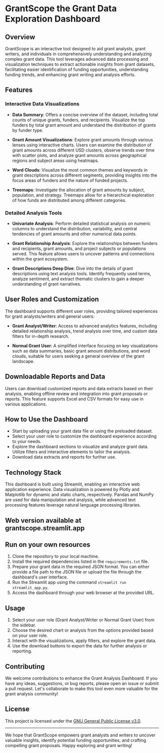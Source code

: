 # GrantScope the Grant Data Exploration Dashboard

## Overview

GrantScope is an interactive tool designed to aid grant analysts, grant writers, and individuals in comprehensively understanding and analyzing complex grant data. This tool leverages advanced data processing and visualization techniques to extract actionable insights from grant datasets, facilitating easier identification of funding opportunities, understanding funding trends, and enhancing grant writing and analysis efforts.

## Features

### Interactive Data Visualizations

- **Data Summary**: Offers a concise overview of the dataset, including total counts of unique grants, funders, and recipients. Visualize the top funders by total grant amount and understand the distribution of grants by funder type.

- **Grant Amount Visualizations**: Explore grant amounts through various lenses using interactive charts. Users can examine the distribution of grant amounts across different USD clusters, observe trends over time with scatter plots, and analyze grant amounts across geographical regions and subject areas using heatmaps.

- **Word Clouds**: Visualize the most common themes and keywords in grant descriptions across different segments, providing insights into the focus areas of funders and the nature of funded projects.

- **Treemaps**: Investigate the allocation of grant amounts by subject, population, and strategy. Treemaps allow for a hierarchical exploration of how funds are distributed among different categories.

### Detailed Analysis Tools

- **Univariate Analysis**: Perform detailed statistical analysis on numeric columns to understand the distribution, variability, and central tendencies of grant amounts and other numerical data points.

- **Grant Relationship Analysis**: Explore the relationships between funders and recipients, grant amounts, and project subjects or populations served. This feature allows users to uncover patterns and connections within the grant ecosystem.

- **Grant Descriptions Deep Dive**: Dive into the details of grant descriptions using text analysis tools. Identify frequently used terms, analyze sentiment, and extract thematic clusters to gain a deeper understanding of grant narratives.

## User Roles and Customization

The dashboard supports different user roles, providing tailored experiences for grant analysts/writers and general users:

- **Grant Analyst/Writer**: Access to advanced analytics features, including detailed relationship analysis, trend analysis over time, and custom data filters for in-depth research.

- **Normal Grant User**: A simplified interface focusing on key visualizations such as data summaries, basic grant amount distributions, and word clouds, suitable for users seeking a general overview of the grant landscape.

## Downloadable Reports and Data

Users can download customized reports and data extracts based on their analysis, enabling offline review and integration into grant proposals or reports. This feature supports Excel and CSV formats for easy use in various applications.

## How to Use the Dashboard

- Start by uploading your grant data file or using the preloaded dataset.
- Select your user role to customize the dashboard experience according to your needs.
- Explore the dashboard sections to visualize and analyze grant data. Utilize filters and interactive elements to tailor the analysis.
- Download data extracts and reports for further use.

## Technology Stack

This dashboard is built using Streamlit, enabling an interactive web application experience. Data visualization is powered by Plotly and Matplotlib for dynamic and static charts, respectively. Pandas and NumPy are used for data manipulation and analysis, while advanced text processing features leverage natural language processing libraries.

## Web version available at grantscope.streamlit.app

## Run on your own resources

1. Clone the repository to your local machine.
2. Install the required dependencies listed in the `requirements.txt` file.
3. Prepare your grant data in the required JSON format. You can either provide a file path to the JSON file or upload the file through the dashboard's user interface.
4. Run the Streamlit app using the command `streamlit run streamlit_app.py`.
5. Access the dashboard through your web browser at the provided URL.

## Usage

1. Select your user role (Grant Analyst/Writer or Normal Grant User) from the sidebar.
2. Choose the desired chart or analysis from the options provided based on your user role.
3. Interact with the visualizations, apply filters, and explore the grant data.
4. Use the download buttons to export the data for further analysis or reporting.

## Contributing

We welcome contributions to enhance the Grant Analysis Dashboard. If you have any ideas, suggestions, or bug reports, please open an issue or submit a pull request. Let's collaborate to make this tool even more valuable for the grant analysis community!

## License

This project is licensed under the [GNU General Public License v3.0](LICENSE).

---

We hope that GrantScope empowers grant analysts and writers to uncover valuable insights, identify potential funding opportunities, and crafting compelling grant proposals. Happy exploring and grant writing!

